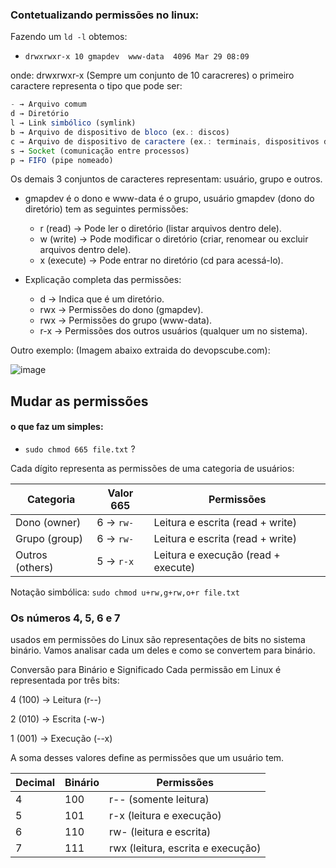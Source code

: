 ### Contetualizando permissões no linux:


Fazendo um `ld -l` obtemos:

- `drwxrwxr-x 10 gmapdev  www-data  4096 Mar 29 08:09`

onde: drwxrwxr-x (Sempre um conjunto de 10 caracreres) o primeiro caractere representa o tipo que pode ser:

```js
- → Arquivo comum
d → Diretório
l → Link simbólico (symlink)
b → Arquivo de dispositivo de bloco (ex.: discos)
c → Arquivo de dispositivo de caractere (ex.: terminais, dispositivos de som)
s → Socket (comunicação entre processos)
p → FIFO (pipe nomeado)
```


Os demais 3 conjuntos de caracteres representam: usuário, grupo e outros.


- gmapdev é o dono e  www-data é o grupo, usuário gmapdev (dono do diretório) tem as seguintes permissões:
   - r (read) → Pode ler o diretório (listar arquivos dentro dele).
   - w (write) → Pode modificar o diretório (criar, renomear ou excluir arquivos dentro dele).
   - x (execute) → Pode entrar no diretório (cd para acessá-lo).
 
-  Explicação completa das permissões:
    - d → Indica que é um diretório.
    - rwx → Permissões do dono (gmapdev).
    - rwx → Permissões do grupo (www-data).
    - r-x → Permissões dos outros usuários (qualquer um no sistema).


Outro exemplo: (Imagem abaixo extraida do devopscube.com):

![image](https://github.com/user-attachments/assets/1640a8b4-541b-47d9-899d-4dd30bf9e95d)


## Mudar as permissões

#### o que faz um simples: 
-  `sudo chmod 665 file.txt` ?

Cada dígito representa as permissões de uma categoria de usuários:
		
| Categoria       | Valor 665 | Permissões                  |
|---------------|----------|----------------------------|
| Dono (owner)  | 6 → `rw-` | Leitura e escrita (read + write)  |
| Grupo (group) | 6 → `rw-` | Leitura e escrita (read + write)  |
| Outros (others) | 5 → `r-x` | Leitura e execução (read + execute) |


Notação simbólica: `sudo chmod u+rw,g+rw,o+r file.txt`


### Os números 4, 5, 6 e 7

usados em permissões do Linux são representações de bits no sistema binário. Vamos analisar cada um deles e como se convertem para binário.

Conversão para Binário e Significado
Cada permissão em Linux é representada por três bits:

4 (100) → Leitura (r--)

2 (010) → Escrita (-w-)

1 (001) → Execução (--x)

A soma desses valores define as permissões que um usuário tem.

| Decimal | Binário | Permissões                  |
|---------|--------|-----------------------------|
| 4       | 100    | r-- (somente leitura)       |
| 5       | 101    | r-x (leitura e execução)    |
| 6       | 110    | rw- (leitura e escrita)     |
| 7       | 111    | rwx (leitura, escrita e execução) |





